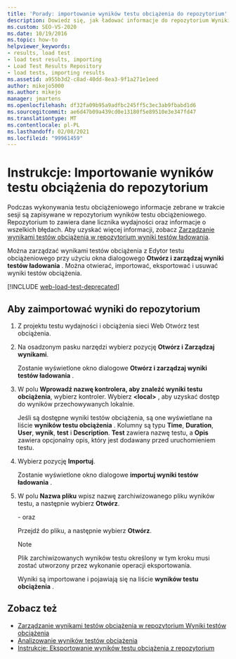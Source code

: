 ```yaml
---
title: 'Porady: importowanie wyników testu obciążenia do repozytorium'
description: Dowiedz się, jak ładować informacje do repozytorium Wyniki testów obciążenia, korzystając z okna dialogowego Otwórz i Zarządzaj Wyniki testów ładowania.
ms.custom: SEO-VS-2020
ms.date: 10/19/2016
ms.topic: how-to
helpviewer_keywords:
- results, load test
- load test results, importing
- Load Test Results Repository
- load tests, importing results
ms.assetid: a955b3d2-c8ad-40dd-8ea3-9f1a271e1eed
author: mikejo5000
ms.author: mikejo
manager: jmartens
ms.openlocfilehash: df32fa09b95a9adfbc245ff5c3ec3ab9fbabd1d6
ms.sourcegitcommit: ae6d47b09a439cd0e13180f5e89510e3e347fd47
ms.translationtype: MT
ms.contentlocale: pl-PL
ms.lasthandoff: 02/08/2021
ms.locfileid: "99961459"
---
```

# <a name="how-to-import-load-test-results-into-a-repository"></a>Instrukcje: Importowanie wyników testu obciążenia do repozytorium

Podczas wykonywania testu obciążeniowego informacje zebrane w trakcie sesji są zapisywane w repozytorium wyników testu obciążeniowego. Repozytorium to zawiera dane licznika wydajności oraz informacje o wszelkich błędach. Aby uzyskać więcej informacji, zobacz [Zarządzanie wynikami testów obciążenia w repozytorium wyniki testów ładowania](../test/manage-load-test-results-in-the-load-test-results-repository.md).

Można zarządzać wynikami testów obciążenia z Edytor testu obciążeniowego przy użyciu okna dialogowego **Otwórz i zarządzaj wyniki testów ładowania** . Można otwierać, importować, eksportować i usuwać wyniki testów obciążenia.

[!INCLUDE [web-load-test-deprecated](includes/web-load-test-deprecated.md)]

## <a name="to-import-results-into-a-repository"></a>Aby zaimportować wyniki do repozytorium

1. Z projektu testu wydajności i obciążenia sieci Web Otwórz test obciążenia.

2. Na osadzonym pasku narzędzi wybierz pozycję **Otwórz i Zarządzaj wynikami**.

     Zostanie wyświetlone okno dialogowe **Otwórz i zarządzaj wyniki testów ładowania** .

3. W polu **Wprowadź nazwę kontrolera, aby znaleźć wyniki testu obciążenia**, wybierz kontroler. Wybierz **\<local>** , aby uzyskać dostęp do wyników przechowywanych lokalnie.

     Jeśli są dostępne wyniki testów obciążenia, są one wyświetlane na liście **wyników testu obciążenia** . Kolumny są typu **Time**, **Duration**, **User**, **wynik**, **test** i **Description**. **Test** zawiera nazwę testu, a **Opis** zawiera opcjonalny opis, który jest dodawany przed uruchomieniem testu.

4. Wybierz pozycję **Importuj**.

     Zostanie wyświetlone okno dialogowe **importuj wyniki testów ładowania** .

5. W polu **Nazwa pliku** wpisz nazwę zarchiwizowanego pliku wyników testu, a następnie wybierz **Otwórz**.

     \- oraz

     Przejdź do pliku, a następnie wybierz **Otwórz**.

    > [!NOTE]
    > Plik zarchiwizowanych wyników testu określony w tym kroku musi zostać utworzony przez wykonanie operacji eksportowania.

     Wyniki są importowane i pojawiają się na liście **wyników testu obciążenia** .

## <a name="see-also"></a>Zobacz też

- [Zarządzanie wynikami testów obciążenia w repozytorium Wyniki testów obciążenia](../test/manage-load-test-results-in-the-load-test-results-repository.md)
- [Analizowanie wyników testów obciążenia](../test/analyze-load-test-results-using-the-load-test-analyzer.md)
- [Instrukcje: Eksportowanie wyników testu obciążenia z repozytorium](../test/how-to-export-load-test-results-from-a-repository.md)
